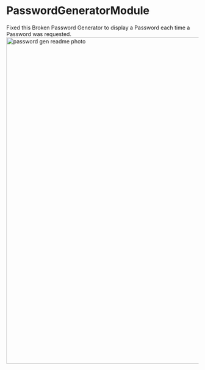 # PasswordGeneratorModule

Fixed this Broken Password Generator to display a Password each time a Password was requested.<img width="854" alt="password gen readme photo" src="https://user-images.githubusercontent.com/103615246/184505397-df6439e6-1cd0-4ab5-91a9-c9ea979c982f.png">
